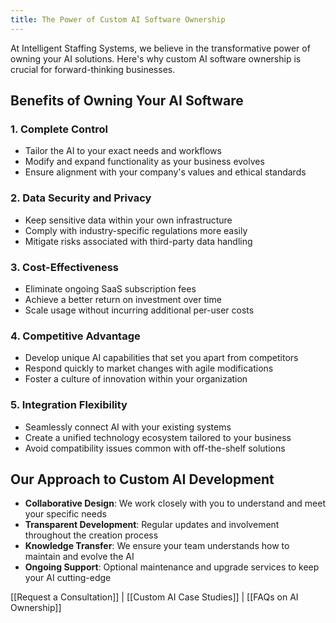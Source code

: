 ```yaml
---
title: The Power of Custom AI Software Ownership
---
```


At Intelligent Staffing Systems, we believe in the transformative power of owning your AI solutions. Here's why custom AI software ownership is crucial for forward-thinking businesses.

## Benefits of Owning Your AI Software

### 1. Complete Control
- Tailor the AI to your exact needs and workflows
- Modify and expand functionality as your business evolves
- Ensure alignment with your company's values and ethical standards

### 2. Data Security and Privacy
- Keep sensitive data within your own infrastructure
- Comply with industry-specific regulations more easily
- Mitigate risks associated with third-party data handling

### 3. Cost-Effectiveness
- Eliminate ongoing SaaS subscription fees
- Achieve a better return on investment over time
- Scale usage without incurring additional per-user costs

### 4. Competitive Advantage
- Develop unique AI capabilities that set you apart from competitors
- Respond quickly to market changes with agile modifications
- Foster a culture of innovation within your organization

### 5. Integration Flexibility
- Seamlessly connect AI with your existing systems
- Create a unified technology ecosystem tailored to your business
- Avoid compatibility issues common with off-the-shelf solutions

## Our Approach to Custom AI Development
- **Collaborative Design**: We work closely with you to understand and meet your specific needs
- **Transparent Development**: Regular updates and involvement throughout the creation process
- **Knowledge Transfer**: We ensure your team understands how to maintain and evolve the AI
- **Ongoing Support**: Optional maintenance and upgrade services to keep your AI cutting-edge

[[Request a Consultation]] | [[Custom AI Case Studies]] | [[FAQs on AI Ownership]]